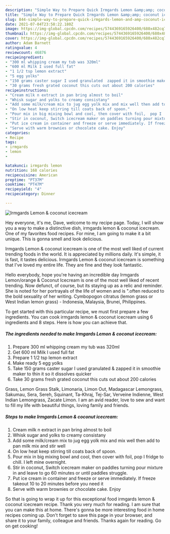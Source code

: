 ```yaml
---
description: "Simple Way to Prepare Quick Irmgards Lemon &amp;amp; coconut icecream"
title: "Simple Way to Prepare Quick Irmgards Lemon &amp;amp; coconut icecream"
slug: 844-simple-way-to-prepare-quick-irmgards-lemon-and-amp-coconut-icecream
date: 2021-07-04T23:58:22.180Z
image: https://img-global.cpcdn.com/recipes/5744369165926400/680x482cq70/irmgards-lemon-coconut-icecream-recipe-main-photo.jpg
thumbnail: https://img-global.cpcdn.com/recipes/5744369165926400/680x482cq70/irmgards-lemon-coconut-icecream-recipe-main-photo.jpg
cover: https://img-global.cpcdn.com/recipes/5744369165926400/680x482cq70/irmgards-lemon-coconut-icecream-recipe-main-photo.jpg
author: Adam Barnett
ratingvalue: 4
reviewcount: 46876
recipeingredient:
- "300 ml whipping cream my tub was 320ml"
- "600 ml Milk I used full fat"
- "1 1/2 tsp lemon extract"
- "5 egg yolks"
- "150 grams caster sugar I used granulated  zapped it in smoothie maker to thin it so it dissolves quicker"
- "30 grams fresh grated coconut this cuts out about 200 calories"
recipeinstructions:
- "Cream milk n extract in pan bring almost to boil"
- "Whisk sugar and yolks to creamy consistany"
- "Add some milk/cream mix to jug egg yolk mix and mix well then add to pan milk mix and stir well"
- "On low heat keep stirring till coats back of spoon."
- "Pour mix in big mixing bowl and cool, then cover with foil,  pop I  fridge to chill. I left mine overnight."
- "Stir in coconut, Switch icecream maker on paddles turning pour mixture in and leave to go 60 minutes or until paddles struggle."
- "Put ice cream in container and freeze or serve immediately. If freeze takeout 10 to 20 minutes before you need it"
- "Serve with warm brownies or chocolate cake. Enjoy"
categories:
- Recipe
tags:
- irmgards
- lemon
- 

katakunci: irmgards lemon  
nutrition: 168 calories
recipecuisine: American
preptime: "PT37M"
cooktime: "PT47M"
recipeyield: "4"
recipecategory: Dinner

---
```



![Irmgards Lemon &amp; coconut icecream](https://img-global.cpcdn.com/recipes/5744369165926400/680x482cq70/irmgards-lemon-coconut-icecream-recipe-main-photo.jpg)

Hey everyone, it's me, Dave, welcome to my recipe page. Today, I will show you a way to make a distinctive dish, irmgards lemon &amp; coconut icecream. One of my favorites food recipes. For mine, I am going to make it a bit unique. This is gonna smell and look delicious.

Irmgards Lemon &amp; coconut icecream is one of the most well liked of current trending foods in the world. It is appreciated by millions daily. It's simple, it is fast, it tastes delicious. Irmgards Lemon &amp; coconut icecream is something that I've loved my entire life. They are fine and they look fantastic.

Hello everybody, hope you&#39;re having an incredible day Irmgards Lemon/orange &amp; Coconut Icecream is one of the most well liked of recent trending. Now defunct, of course, but its staying up as a relic and reminder. She is noted for her portrayals of the life of women and is &#34;.often reduced to the bold sexuality of her writing. Cymbopogon citratus (lemon grass or West Indian lemon grass) - Indonesia, Malaysia, Brunei, Philippines.


To get started with this particular recipe, we must first prepare a few ingredients. You can cook irmgards lemon &amp; coconut icecream using 6 ingredients and 8 steps. Here is how you can achieve that.

<!--inarticleads1-->

##### The ingredients needed to make Irmgards Lemon &amp; coconut icecream:

1. Prepare 300 ml whipping cream my tub was 320ml
1. Get 600 ml Milk I used full fat
1. Prepare 1 1/2 tsp lemon extract
1. Make ready 5 egg yolks
1. Take 150 grams caster sugar I used granulated &amp; zapped it in smoothie maker to thin it so it dissolves quicker
1. Take 30 grams fresh grated coconut this cuts out about 200 calories


Grass, Lemon Grass Stalk, Limonaria, Limon Out, Madagascar Lemongrass, Sakumau, Sera, Sereh, Squinant, Ta-Khraj, Tej-Sar, Verveine Indienne, West Indian Lemongrass, Zacate Limon. I am an avid reader, love to sew and want to fill my life with beautiful things, loving family and friends. 

<!--inarticleads2-->

##### Steps to make Irmgards Lemon &amp; coconut icecream:

1. Cream milk n extract in pan bring almost to boil
1. Whisk sugar and yolks to creamy consistany
1. Add some milk/cream mix to jug egg yolk mix and mix well then add to pan milk mix and stir well
1. On low heat keep stirring till coats back of spoon.
1. Pour mix in big mixing bowl and cool, then cover with foil,  pop I  fridge to chill. I left mine overnight.
1. Stir in coconut, Switch icecream maker on paddles turning pour mixture in and leave to go 60 minutes or until paddles struggle.
1. Put ice cream in container and freeze or serve immediately. If freeze takeout 10 to 20 minutes before you need it
1. Serve with warm brownies or chocolate cake. Enjoy




So that is going to wrap it up for this exceptional food irmgards lemon &amp; coconut icecream recipe. Thank you very much for reading. I am sure that you can make this at home. There's gonna be more interesting food in home recipes coming up. Don't forget to save this page in your browser, and share it to your family, colleague and friends. Thanks again for reading. Go on get cooking!
